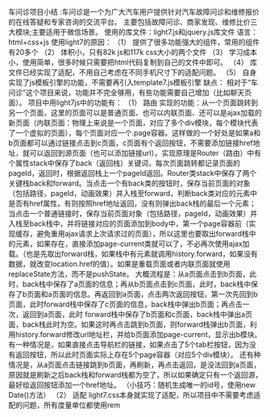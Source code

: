 车问诊项目小结
:车问诊是一个为广大汽车用户提供针对汽车故障问诊和维修报价的在线答疑和专家咨询的交流平台。 主要包括故障问诊、商家发现、维修比价三大模块;主要适用于微信场景。
使用的库文件：light7.js和jquery.js库文件
语言：html+css+js
使用light7的原因：
（1）	提供了很多功能强大的组件，常用的组件有20多个
（2）	体积小，只有82k js和117k css大小的两个文件
（3）	学习成本小，使用简单，很多时候只需要把html代码复制到自己的文件中即可。
（4）	库文件已经实现了适配，不用自己考虑在不同手机尺寸下的适配问题。
（5）	自身实现了js模板引擎的功能，不需要再引入template7.js模板引擎
缺点：
相对于“车问诊”这个项目来说，功能并不完全够用，有些功能需要自己增加（比如聊天页面）。
项目中用light7js中的功能有：
（1）	路由
实现的功能：从一个页面跳转到另一个页面，这里的页面可以是普通页面、也可以内联页面、还可以是ajax加载的新页面（内联页面：物理上来说是一个页面，对应了多个div模块，每个模块代表了一个虚拟的页面），每个页面对应一个.page容器。这样做的一个好处是如果a和b页面都可以通过链接点击到c页面，c页面有个返回按钮，不需要添加链接href地址，就可以返回到源页面（也可以添加链接url）。实现原理是Router（路由）中有个属性stack中保存了back（返回栈）关键词，每次页面跳转都记录页面的pageId，返回时，根据返回栈上一个pageId返回。Router类stack中保存了两个关键栈back和forward。当点击一个有back类的按钮时，保存当前页面的对象（包括路径，pageId，动画效果）并入栈至forward，判断back类对应的元素中是否有href属性，有则按照href地址返回，没有则弹出back栈的最后一个元素；当点击一个普通链接时，保存当前页面对象（包括路径，pageId，动画效果）并入栈至back栈中，并将链接对应的页面添加到body中，第一个page容器前（实现缓存，避免重用ajax请求上次请求过的页面），所以这里也要取出forward栈中的元素，如果存在，直接添加page-current类就可以了，不必再次使用ajax加载。（也是先取出forward栈，如果栈中有元素就调用history.forward，如果没有数据，就改变location.href的值）。如果是重载页面或者内联页面就使用replaceState方法，而不是pushState。
大概流程是：从a页面点击到b页面，此时，back栈中保存了a页面的信息；再从b页面点击到c页面，此时，back栈中保存了b页面和a页面的信息。再返回到a页面，点击两次返回按钮，第一次先回到b页面，此时forward栈中保存了c页面的信息，back栈中弹出b页面；再点击一次，返回到a页面，此时 forward栈中保存了b页面和c页面，back栈中弹出a页面，back栈此时为空。如果这时再点击跳到b页面，则forward栈弹出b页面，利用history.forward修改url地址栏，并给b页面添加page-current，显示出b模块。
有一种情况是，如果直接点击导航栏的链接，如果点击了5个tab栏按钮，因为没有返回按钮，所以此时页面实际上存在5个page容器（对应5个div模块）。
还有种情况是，从a页面点击链接跳到b页面，再刷新，再点击返回，是没法回到a页面，原因就是刷新之后back栈和forward栈都为空了，所以如果确定只有一个返回源，最好给返回按钮添加一个href地址。
	（小技巧：随机生成唯一的id号，使用new Date()方法）
（2）	适配
light7.css本身就实现了适配，所以项目中不需要考虑适配的问题，所有度量单位都使用rem
